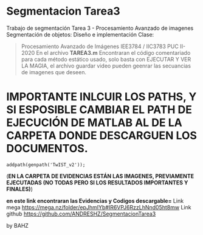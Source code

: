 # Segmentacion Tarea3
Trabajo de segmentación  Tarea 3 - Procesamiento Avanzado de imagenes
Segmentación de objetos: Diseño e implementación 
Clase: 
>Procesamiento Avanzado de Imágenes IEE3784 / IIC3783 PUC II-2020
 En el archivo **TAREA3.m** Encontraran el código comentariado para cada método estático usado, solo basta con EJECUTAR Y VER LA MAGIA, el archivo guardar video pueden geenrar las secuancias de imagenes que deseen.

# IMPORTANTE INLCUIR LOS PATHS, Y SI ESPOSIBLE CAMBIAR EL PATH DE EJECUCIÓN DE MATLAB AL DE LA CARPETA DONDE DESCARGUEN LOS DOCUMENTOS.

`addpath(genpath('TwIST_v2'));`

(**EN LA CARPETA DE EVIDENCIAS ESTÁN LAS IMAGENES, PREVIAMENTE EJECUTADAS (NO TODAS PERO SI LOS RESULTADOS IMPORTANTES Y FINALES)**)

**en este link encontraran las Evidencias y Codigos descargable=** Link mega https://mega.nz/folder/epJhmIYb#IR6VPJ6RzzLhNnd05ht8mw 
Link github https://github.com/ANDRESHZ/SegmentacionTarea3  

by BAHZ
